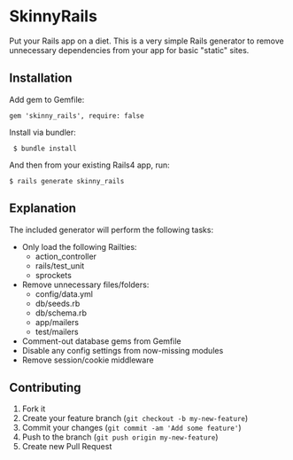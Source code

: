 # SkinnyRails

Put your Rails app on a diet. This is a very simple Rails generator to remove unnecessary dependencies from your app for basic "static" sites.

## Installation

Add gem to Gemfile:

	gem 'skinny_rails', require: false

Install via bundler:

	 $ bundle install

And then from your existing Rails4 app, run:

	$ rails generate skinny_rails

## Explanation

The included generator will perform the following tasks:

* Only load the following Railties:
	* action_controller
	* rails/test_unit
	* sprockets
* Remove unnecessary files/folders:
	* config/data.yml
	* db/seeds.rb
	* db/schema.rb
	* app/mailers
	* test/mailers
* Comment-out database gems from Gemfile
* Disable any config settings from now-missing modules
* Remove session/cookie middleware

## Contributing

1. Fork it
2. Create your feature branch (`git checkout -b my-new-feature`)
3. Commit your changes (`git commit -am 'Add some feature'`)
4. Push to the branch (`git push origin my-new-feature`)
5. Create new Pull Request
